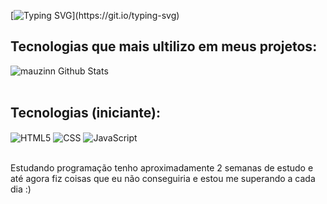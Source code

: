 [![Typing SVG](https://readme-typing-svg.herokuapp.com/?color=FAFAD2&size=35&center=true&vCenter=true&width=1000&lines=Olá,+Sejam+Bem+Vindos(as);Sou+Mauzin;Tenho+14+anos;Em+breve+um+Dev+Front+End!!!)](https://git.io/typing-svg)


## Tecnologias que mais ultilizo em meus projetos:
![mauzinn Github Stats](https://github-readme-stats.vercel.app/api/top-langs/?username=mauzinn&theme=blue-green)<br><br>

## Tecnologias (iniciante):
<div style="display: inline-block">
  <img align="center" alt="HTML5" src="https://img.shields.io/badge/HTML-239120?style=for-the-badge&logo=html5&logoColor=white" />
  <img align="center" alt="CSS" src="https://img.shields.io/badge/CSS-239120?&style=for-the-badge&logo=css3&logoColor=white" />
  <img align="center" alt="JavaScript" src="https://img.shields.io/badge/JavaScript-F7DF1E?style=for-the-badge&logo=javascript&logoColor=black" /><br><br>
</div>

Estudando programação tenho aproximadamente 2 semanas de estudo e até agora fiz coisas que eu não conseguiria e estou me superando a cada dia :)
